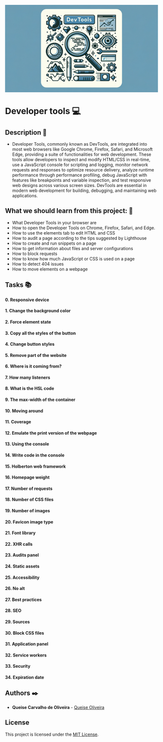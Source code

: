 ![devtools](https://github.com/Qcarvalhooliveira/holbertonschool-web_front_end/blob/master/developer_tools/image/%20DevTools.png)

# Developer tools :computer:

## **Description** :speech_balloon:

* Developer Tools, commonly known as DevTools, are integrated into most web browsers like Google Chrome, Firefox, Safari, and Microsoft Edge, providing a suite of functionalities for web development. These tools allow developers to inspect and modify HTML/CSS in real-time, use a JavaScript console for scripting and logging, monitor network requests and responses to optimize resource delivery, analyze runtime performance through performance profiling, debug JavaScript with features like breakpoints and variable inspection, and test responsive web designs across various screen sizes. DevTools are essential in modern web development for building, debugging, and maintaining web applications.

## **What we should learn from this project:** :bookmark_tabs:

* What Developer Tools in your browser are
* How to open the Developer Tools on Chrome, Firefox, Safari, and Edge.
* How to use the elements tab to edit HTML and CSS
* How to audit a page according to the tips suggested by Lighthouse
* How to create and run snippets on a page
* How to get information about files and server configurations
* How to block requests
* How to know how much JavaScript or CSS is used on a page
* How to detect 404 issues
* How to move elements on a webpage

## **Tasks** :books:

#### 0. Responsive device 

#### 1. Change the background color 

#### 2. Force element state 

#### 3. Copy all the styles of the button 

#### 4. Change button styles 

#### 5. Remove part of the website 

#### 6. Where is it coming from? 

#### 7. How many listeners 

#### 8. What is the HSL code 

#### 9. The max-width of the container 

#### 10. Moving around 

#### 11. Coverage 

#### 12. Emulate the print version of the webpage 

#### 13. Using the console 

#### 14. Write code in the console 

#### 15. Holberton web framework 

#### 16. Homepage weight 

#### 17. Number of requests 

#### 18. Number of CSS files 

#### 19. Number of images 

#### 20. Favicon image type 

#### 21. Font library 

#### 22. XHR calls 

#### 23. Audits panel 

#### 24. Static assets 

#### 25. Accessibility 

#### 26. No alt 

#### 27. Best practices 

#### 28. SEO 

#### 29. Sources 

#### 30. Block CSS files 

#### 31. Application panel 

#### 32. Service workers 

#### 33. Security 

#### 34. Expiration date 


## **Authors** :black_nib:

* **Queise Carvalho de Oliveira** - [Queise Oliveira](https://github.com/Qcarvalhooliveira)

## License
This project is licensed under the [MIT License](LICENSE).




